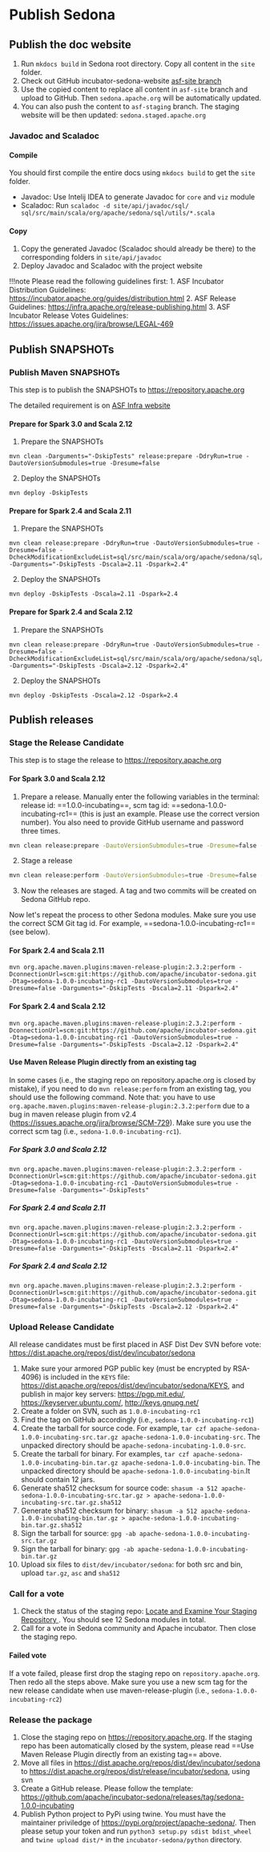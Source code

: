 # Publish Sedona

## Publish the doc website

1. Run `mkdocs build` in Sedona root directory. Copy all content in the `site` folder.
2. Check out GitHub incubator-sedona-website [asf-site branch](https://github.com/apache/incubator-sedona-website/tree/asf-site)
3. Use the copied content to replace all content in `asf-site` branch and upload to GitHub. Then `sedona.apache.org` will be automatically updated.
4. You can also push the content to `asf-staging` branch. The staging website will be then updated: `sedona.staged.apache.org`

### Javadoc and Scaladoc

#### Compile

You should first compile the entire docs using `mkdocs build` to get the `site` folder.

* Javadoc: Use Intelij IDEA to generate Javadoc for `core` and `viz` module
* Scaladoc: Run `scaladoc -d site/api/javadoc/sql/ sql/src/main/scala/org/apache/sedona/sql/utils/*.scala`

#### Copy

1. Copy the generated Javadoc (Scaladoc should already be there) to the corresponding folders in `site/api/javadoc`
2. Deploy Javadoc and Scaladoc with the project website

!!!note
	Please read the following guidelines first: 1. ASF Incubator Distribution Guidelines: https://incubator.apache.org/guides/distribution.html 2. ASF Release Guidelines: https://infra.apache.org/release-publishing.html 3. ASF Incubator Release Votes Guidelines: https://issues.apache.org/jira/browse/LEGAL-469

## Publish SNAPSHOTs

### Publish Maven SNAPSHOTs

This step is to publish the SNAPSHOTs to https://repository.apache.org

The detailed requirement is on [ASF Infra website](https://infra.apache.org/publishing-maven-artifacts.html)

#### Prepare for Spark 3.0 and Scala 2.12

1. Prepare the SNAPSHOTs
```
mvn clean -Darguments="-DskipTests" release:prepare -DdryRun=true -DautoVersionSubmodules=true -Dresume=false
```
2. Deploy the SNAPSHOTs
```
mvn deploy -DskipTests
```

#### Prepare for Spark 2.4 and Scala 2.11

1. Prepare the SNAPSHOTs
```
mvn clean release:prepare -DdryRun=true -DautoVersionSubmodules=true -Dresume=false -DcheckModificationExcludeList=sql/src/main/scala/org/apache/sedona/sql/UDF/UdfRegistrator.scala,sql/src/main/scala/org/apache/spark/sql/sedona_sql/strategy/join/JoinQueryDetector.scala,sql/src/main/scala/org/apache/spark/sql/sedona_sql/strategy/join/TraitJoinQueryExec.scala -Darguments="-DskipTests -Dscala=2.11 -Dspark=2.4"
```
2. Deploy the SNAPSHOTs
```
mvn deploy -DskipTests -Dscala=2.11 -Dspark=2.4
```

#### Prepare for Spark 2.4 and Scala 2.12

1. Prepare the SNAPSHOTs
```
mvn clean release:prepare -DdryRun=true -DautoVersionSubmodules=true -Dresume=false -DcheckModificationExcludeList=sql/src/main/scala/org/apache/sedona/sql/UDF/UdfRegistrator.scala,sql/src/main/scala/org/apache/spark/sql/sedona_sql/strategy/join/JoinQueryDetector.scala,sql/src/main/scala/org/apache/spark/sql/sedona_sql/strategy/join/TraitJoinQueryExec.scala -Darguments="-DskipTests -Dscala=2.12 -Dspark=2.4"
```
2. Deploy the SNAPSHOTs
```
mvn deploy -DskipTests -Dscala=2.12 -Dspark=2.4
```

## Publish releases

### Stage the Release Candidate

This step is to stage the release to https://repository.apache.org

#### For Spark 3.0 and Scala 2.12

1. Prepare a release. Manually enter the following variables in the terminal: release id: ==1.0.0-incubating==, scm tag id: ==sedona-1.0.0-incubating-rc1== (this is just an example. Please use the correct version number). You also need to provide GitHub username and password three times.
```bash
mvn clean release:prepare -DautoVersionSubmodules=true -Dresume=false -Darguments="-DskipTests" 
```
2. Stage a release
```bash
mvn clean release:perform -DautoVersionSubmodules=true -Dresume=false -Darguments="-DskipTests" 
```
3. Now the releases are staged. A tag and two commits will be created on Sedona GitHub repo.

Now let's repeat the process to other Sedona modules. Make sure you use the correct SCM Git tag id. For example, ==sedona-1.0.0-incubating-rc1== (see below).

#### For Spark 2.4 and Scala 2.11

```
mvn org.apache.maven.plugins:maven-release-plugin:2.3.2:perform -DconnectionUrl=scm:git:https://github.com/apache/incubator-sedona.git -Dtag=sedona-1.0.0-incubating-rc1 -DautoVersionSubmodules=true -Dresume=false -Darguments="-DskipTests -Dscala=2.11 -Dspark=2.4"
```

#### For Spark 2.4 and Scala 2.12

```
mvn org.apache.maven.plugins:maven-release-plugin:2.3.2:perform -DconnectionUrl=scm:git:https://github.com/apache/incubator-sedona.git -Dtag=sedona-1.0.0-incubating-rc1 -DautoVersionSubmodules=true -Dresume=false -Darguments="-DskipTests -Dscala=2.12 -Dspark=2.4"
```

#### Use Maven Release Plugin directly from an existing tag

In some cases (i.e., the staging repo on repository.apache.org is closed by mistake), if you need to do `mvn release:perform` from an existing tag, you should use the following command. Note that: you have to use `org.apache.maven.plugins:maven-release-plugin:2.3.2:perform` due to a bug in maven release plugin from v2.4 (https://issues.apache.org/jira/browse/SCM-729). Make sure you use the correct scm tag (i.e.,  `sedona-1.0.0-incubating-rc1`).

##### For Spark 3.0 and Scala 2.12

```
mvn org.apache.maven.plugins:maven-release-plugin:2.3.2:perform -DconnectionUrl=scm:git:https://github.com/apache/incubator-sedona.git -Dtag=sedona-1.0.0-incubating-rc1 -DautoVersionSubmodules=true -Dresume=false -Darguments="-DskipTests"
```

##### For Spark 2.4 and Scala 2.11

```
mvn org.apache.maven.plugins:maven-release-plugin:2.3.2:perform -DconnectionUrl=scm:git:https://github.com/apache/incubator-sedona.git -Dtag=sedona-1.0.0-incubating-rc1 -DautoVersionSubmodules=true -Dresume=false -Darguments="-DskipTests -Dscala=2.11 -Dspark=2.4"
```

##### For Spark 2.4 and Scala 2.12

```
mvn org.apache.maven.plugins:maven-release-plugin:2.3.2:perform -DconnectionUrl=scm:git:https://github.com/apache/incubator-sedona.git -Dtag=sedona-1.0.0-incubating-rc1 -DautoVersionSubmodules=true -Dresume=false -Darguments="-DskipTests -Dscala=2.12 -Dspark=2.4"
```

### Upload Release Candidate

All release candidates must be first placed in ASF Dist Dev SVN before vote: https://dist.apache.org/repos/dist/dev/incubator/sedona

1. Make sure your armored PGP public key (must be encrypted by RSA-4096) is included in the `KEYS` file: https://dist.apache.org/repos/dist/dev/incubator/sedona/KEYS, and publish in major key servers: https://pgp.mit.edu/, https://keyserver.ubuntu.com/, http://keys.gnupg.net/
2. Create a folder on SVN, such as `1.0.0-incubating-rc1`
3. Find the tag on GitHub accordingly (i.e., `sedona-1.0.0-incubating-rc1`)
4. Create the tarball for source code. For example, `tar czf apache-sedona-1.0.0-incubating-src.tar.gz apache-sedona-1.0.0-incubating-src`. The unpacked directory should be `apache-sedona-incubating-1.0.0-src`.
5. Create the tarball for binary. For examples, `tar czf apache-sedona-1.0.0-incubating-bin.tar.gz apache-sedona-1.0.0-incubating-bin`. The unpacked directory should be `apache-sedona-1.0.0-incubating-bin`.It should contain 12 jars.
6. Generate sha512 checksum for source code: `shasum -a 512 apache-sedona-1.0.0-incubating-src.tar.gz > apache-sedona-1.0.0-incubating-src.tar.gz.sha512`
7. Generate sha512 checksum for binary: `shasum -a 512 apache-sedona-1.0.0-incubating-bin.tar.gz > apache-sedona-1.0.0-incubating-bin.tar.gz.sha512`
8. Sign the tarball for source: `gpg -ab apache-sedona-1.0.0-incubating-src.tar.gz`
9. Sign the tarball for binary: `gpg -ab apache-sedona-1.0.0-incubating-bin.tar.gz`
10. Upload six files to `dist/dev/incubator/sedona`: for both src and bin, upload `tar.gz`, `asc` and `sha512`

### Call for a vote
1. Check the status of the staging repo: [Locate and Examine Your Staging Repository
](https://central.sonatype.org/pages/releasing-the-deployment.html#locate-and-examine-your-staging-repository). You should see 12 Sedona modules in total.
2. Call for a vote in Sedona community and Apache incubator. Then close the staging repo.

#### Failed vote
If a vote failed, please first drop the staging repo on `repository.apache.org`. Then redo all the steps above. Make sure you use a new scm tag for the new release candidate when use maven-release-plugin (i.e., `sedona-1.0.0-incubating-rc2`)
 
### Release the package

1. Close the staging repo on https://repository.apache.org. If the staging repo has been automatically closed by the system, please read ==Use Maven Release Plugin directly from an existing tag== above.
2. Move all files in https://dist.apache.org/repos/dist/dev/incubator/sedona to https://dist.apache.org/repos/dist/release/incubator/sedona, using svn
3. Create a GitHub release. Please follow the template: https://github.com/apache/incubator-sedona/releases/tag/sedona-1.0.0-incubating
4. Publish Python project to PyPi using twine. You must have the maintainer priviledge of https://pypi.org/project/apache-sedona/. Then please setup your token and run `python3 setup.py sdist bdist_wheel` and `twine upload dist/*` in the `incubator-sedona/python` directory.


